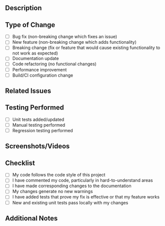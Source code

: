 ## Description
<!-- Provide a clear and concise description of the changes in this PR -->

## Type of Change
<!-- Please mark the relevant option with an [x] -->
- [ ] Bug fix (non-breaking change which fixes an issue)
- [ ] New feature (non-breaking change which adds functionality)
- [ ] Breaking change (fix or feature that would cause existing functionality to not work as expected)
- [ ] Documentation update
- [ ] Code refactoring (no functional changes)
- [ ] Performance improvement
- [ ] Build/CI configuration change

## Related Issues
<!-- Link to any related issues using #issue_number format -->
<!-- Example: Fixes #123, Addresses #456 -->

## Testing Performed
<!-- Describe the testing you have done to verify your changes -->
- [ ] Unit tests added/updated
- [ ] Manual testing performed
- [ ] Regression testing performed

## Screenshots/Videos
<!-- If applicable, add screenshots or videos to help explain your changes -->

## Checklist
<!-- Please mark the relevant options with an [x] -->
- [ ] My code follows the code style of this project
- [ ] I have commented my code, particularly in hard-to-understand areas
- [ ] I have made corresponding changes to the documentation
- [ ] My changes generate no new warnings
- [ ] I have added tests that prove my fix is effective or that my feature works
- [ ] New and existing unit tests pass locally with my changes

## Additional Notes
<!-- Add any other context about the PR here -->

